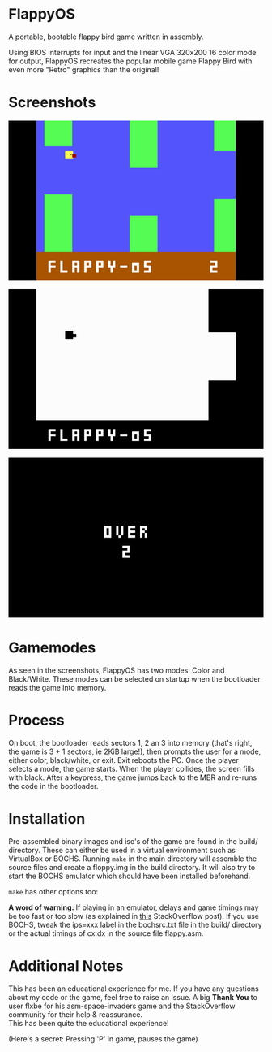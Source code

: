 # FlappyOS
A portable, bootable flappy bird game written in assembly.

Using BIOS interrupts for input and the linear VGA 320x200 16 color mode for output, FlappyOS recreates the popular mobile game Flappy Bird with even more "Retro" graphics than the original! 

# Screenshots

![Color Screenshot](/screenshots/flappyOS_gameplay1.bmp?raw=true "Color Gameplay")


![Black White Screenshot](/screenshots/flappyOS_bw.bmp?raw=true "Black/White")


![Over Screenshot](/screenshots/flappyOS_over.bmp?raw=true "VGA Text over screen")

# Gamemodes
As seen in the screenshots, FlappyOS has two modes: Color and Black/White. These modes can be selected on startup when the bootloader reads the game into memory. 

# Process
On boot, the bootloader reads sectors 1, 2 an 3 into memory (that's right, the game is 3 + 1 sectors, ie 2KiB large!), then prompts the user for a mode, either color, black/white, or exit. Exit reboots the PC. Once the player selects a mode, the game starts. When the player collides, the screen fills with black. After a keypress, the game jumps back to the MBR and re-runs the code in the bootloader.

# Installation
Pre-assembled binary images and iso's of the game are found in the build/ directory. These can either be used in a virtual environment such as VirtualBox or BOCHS. Running `make` in the main directory will assemble the source files and create a floppy.img in the build directory. It will also try to start the BOCHS emulator which should have been installed beforehand. 

`make` has other options too:



<b>A word of warning: </b> If playing in an emulator, delays and game timings may be too fast or too slow (as explained in <a href="https://stackoverflow.com/questions/45845736/emulated-environments-hardware-clock-ticking-a-lot-faster-than-18-2-times-per?noredirect=1#comment78657194_45845736">this</a> StackOverflow post). If you use BOCHS, tweak the ips=xxx label in the bochsrc.txt file in the build/ directory or the actual timings of cx:dx in the source file flappy.asm. 

# Additional Notes
This has been an educational experience for me. If you have any questions about my code or the game, feel free to raise an issue.
A big <b>Thank You</b> to user flxbe for his asm-space-invaders game and the StackOverflow community for their help & reassurance.  
This has been quite the educational experience!

(Here's a secret: Pressing 'P' in game, pauses the game)
